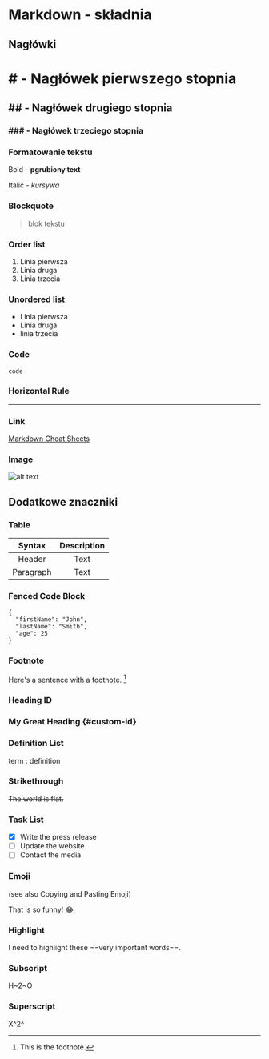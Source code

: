 # Markdown - składnia

## Nagłówki

# # - Nagłówek pierwszego stopnia

## ## - Nagłówek drugiego stopnia

### ### - Nagłówek trzeciego stopnia

### Formatowanie tekstu

Bold - **pgrubiony text**

Italic - _kursywa_

### Blockquote

> blok tekstu

### Order list

1. Linia pierwsza
2. Linia druga
3. Linia trzecia

### Unordered list

- Linia pierwsza
- Linia druga
- linia trzecia

### Code

`code`

### Horizontal Rule

---

### Link

[def]: https://www.markdownguide.org/cheat-sheet/

[Markdown Cheat Sheets][def]

### Image

![alt text](image.jpg)

## Dodatkowe znaczniki

### Table

|  Syntax   | Description |
| :-------: | :---------: |
|  Header   |    Text     |
| Paragraph |    Text     |

### Fenced Code Block

```
{
  "firstName": "John",
  "lastName": "Smith",
  "age": 25
}
```

### Footnote

Here's a sentence with a footnote. [^1]

[^1]: This is the footnote.

### Heading ID

### My Great Heading {#custom-id}

### Definition List

term
: definition

### Strikethrough

~~The world is flat.~~

### Task List

- [x] Write the press release
- [ ] Update the website
- [ ] Contact the media

### Emoji

(see also Copying and Pasting Emoji)

That is so funny! :joy:

### Highlight

I need to highlight these ==very important words==.

### Subscript

H~2~O

### Superscript

X^2^
